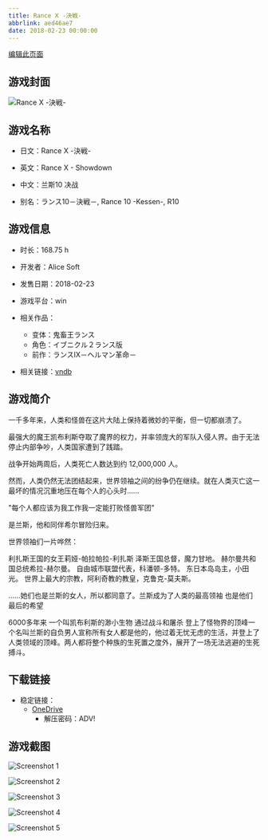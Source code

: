 ```yaml
---
title: Rance Ⅹ -決戦-
abbrlink: aed46ae7
date: 2018-02-23 00:00:00
---
```

[编辑此页面](https://github.com/ACG-3/ADV3-source/blob/main/source/_posts/games/Rance%20%E2%85%A9%20-%E6%B1%BA%E6%88%A6-.md)

## 游戏封面

![Rance Ⅹ -決戦-](https://pan.timero.xyz/d/onedrive/img_lib_001/Rance%20%E2%85%A9%20-%E6%B1%BA%E6%88%A6-_cover.avif)


## 游戏名称

- 日文：Rance Ⅹ -決戦-
- 英文：Rance X - Showdown
- 中文：兰斯10 决战

- 别名：ランス10－決戦－, Rance 10 -Kessen-, R10


## 游戏信息

- 时长：168.75 h
- 开发者：Alice Soft
- 发售日期：2018-02-23
- 游戏平台：win
- 相关作品：
   - 变体：鬼畜王ランス
   - 角色：イブニクル２ランス版
   - 前作：ランスIX－ヘルマン革命－

- 相关链接：[vndb](https://vndb.org/v20802)


## 游戏简介

一千多年来，人类和怪兽在这片大陆上保持着微妙的平衡，但一切都崩溃了。

最强大的魔王凯布利斯夺取了魔界的权力，并率领庞大的军队入侵人界。由于无法停止内部争吵，人类国家遭到了践踏。

战争开始两周后，人类死亡人数达到约 12,000,000 人。

然而，人类仍然无法团结起来，世界领袖之间的纷争仍在继续。就在人类灭亡这一最坏的情况沉重地压在每个人的心头时......

"每个人都应该为我工作我一定能打败怪兽军团"

是兰斯，他和同伴希尔冒险归来。

世界领袖们一片哗然：

利扎斯王国的女王莉娅-帕拉帕拉-利扎斯
泽斯王国总督，魔力甘地。
赫尔曼共和国总统希拉-赫尔曼。
自由城市联盟代表，科潘顿-多特。
东日本岛岛主，小田光。
世界上最大的宗教，阿利奇教的教皇，克鲁克-莫夫斯。

......她们也是兰斯的女人，所以都同意了。兰斯成为了人类的最高领袖 也是他们最后的希望

6000多年来 一个叫凯布利斯的渺小生物 通过战斗和屠杀 登上了怪物界的顶峰一个名叫兰斯的自负男人宣称所有女人都是他的，他过着无忧无虑的生活，并登上了人类领域的顶峰。两人都将整个种族的生死置之度外，展开了一场无法逃避的生死搏斗。




## 下载链接

- 稳定链接：
    - [OneDrive](https://pan.timero.xyz/onedrive/adv_lib_001/Rance%20%E2%85%A9%20-%E6%B1%BA%E6%88%A6-)
        - 解压密码：ADV!



## 游戏截图


![Screenshot 1](https://pan.timero.xyz/d/onedrive/img_lib_001/Rance%20%E2%85%A9%20-%E6%B1%BA%E6%88%A6-_Screenshot_1.avif)

![Screenshot 2](https://pan.timero.xyz/d/onedrive/img_lib_001/Rance%20%E2%85%A9%20-%E6%B1%BA%E6%88%A6-_Screenshot_2.avif)

![Screenshot 3](https://pan.timero.xyz/d/onedrive/img_lib_001/Rance%20%E2%85%A9%20-%E6%B1%BA%E6%88%A6-_Screenshot_3.avif)

![Screenshot 4](https://pan.timero.xyz/d/onedrive/img_lib_001/Rance%20%E2%85%A9%20-%E6%B1%BA%E6%88%A6-_Screenshot_4.avif)

![Screenshot 5](https://pan.timero.xyz/d/onedrive/img_lib_001/Rance%20%E2%85%A9%20-%E6%B1%BA%E6%88%A6-_Screenshot_5.avif)

